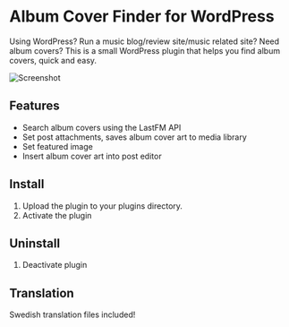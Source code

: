 # Album Cover Finder for WordPress

Using WordPress? Run a music blog/review site/music related site? Need album covers?
This is a small WordPress plugin that helps you find album covers, quick and easy.

![Screenshot](https://dl.dropboxusercontent.com/u/1162759/pluginimg.png)

## Features
+ Search album covers using the LastFM API
+ Set post attachments, saves album cover art to media library
+ Set featured image
+ Insert album cover art into post editor

## Install
1. Upload the plugin to your plugins directory.
2. Activate the plugin

## Uninstall
1. Deactivate plugin

## Translation
Swedish translation files included!